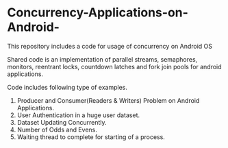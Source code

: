 # Concurrency-Applications-on-Android-
This repository includes a code for usage of concurrency on Android OS

Shared code is an implementation of parallel streams, semaphores, monitors, reentrant locks, countdown latches and fork join pools for android applications.

Code includes following type of examples.

1) Producer and Consumer(Readers & Writers) Problem on Android Applications.
2) User Authentication in a huge user dataset.
3) Dataset Updating Concurrently.
4) Number of Odds and Evens.
5) Waiting thread to complete for starting of a process.
